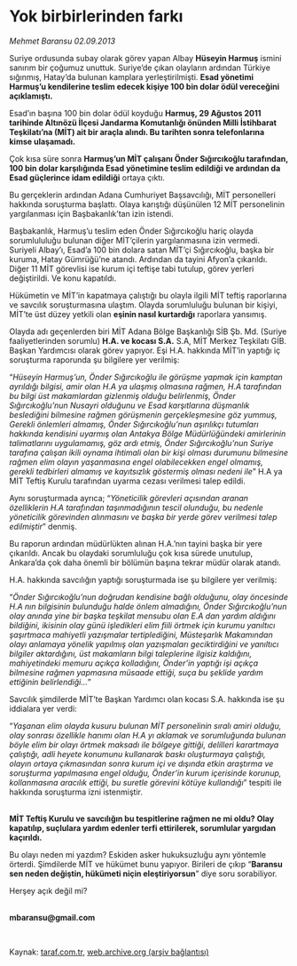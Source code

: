 # Yok birbirlerinden farkı

*Mehmet Baransu 02.09.2013*

<div class="yazi"><p>Suriye ordusunda subay olarak görev yapan Albay <b>Hüseyin Harmuş</b> ismini sanırım bir çoğumuz unuttuk. Suriye’de çıkan olayların ardından Türkiye sığınmış, Hatay’da bulunan kamplara yerleştirilmişti. <b>Esad yönetimi Harmuş’u kendilerine teslim edecek kişiye 100 bin dolar ödül vereceğini açıklamıştı.</b> </p>
<p>Esad’ın başına 100 bin dolar ödül koyduğu <b>Harmuş, 29 Ağustos 2011 tarihinde</b><b> Altınözü İlçesi Jandarma Komutanlığı önünden Milli İstihbarat Teşkilatı’na (MİT) ait bir araçla alındı. Bu tarihten sonra telefonlarına kimse ulaşamadı.</b> </p>
<p>Çok kısa süre sonra <b>Harmuş’un MİT çalışanı Önder Sığırcıkoğlu tarafından, 100 bin dolar karşılığında Esad yönetimine teslim edildiği ve ardından da Esad güçlerince idam edildiği</b> ortaya çıktı. </p>
<p>Bu gerçeklerin ardından Adana Cumhuriyet Başsavcılığı, MİT personelleri hakkında soruşturma başlattı. Olaya karıştığı düşünülen 12 MİT personelinin yargılanması için Başbakanlık’tan izin istendi. </p>
<p>Başbakanlık, Harmuş’u teslim eden Önder Sığırcıkoğlu hariç olayda sorumlululuğu bulunan diğer MİT’çilerin yargılanmasına izin vermedi. Suriyeli Albay’ı, Esad’a 100 bin dolara satan MİT’çi Sığırcıkoğlu, başka bir kuruma, Hatay Gümrüğü’ne atandı. Ardından da tayini Afyon’a çıkarıldı. Diğer 11 MİT görevlisi ise kurum içi teftişe tabi tutulup, görev yerleri değiştirildi. Ve konu kapatıldı. </p>
<p>Hükümetin ve MİT’in kapatmaya çalıştığı bu olayla ilgili MİT teftiş raporlarına ve savcılık soruşturmasına ulaştım. Olayda sorumluluğu bulunan bir kişiyi, MİT’te üst düzey yetkili olan <b>eşinin nasıl kurtardığı</b> raporlara yansımış. </p>
<p>Olayda adı geçenlerden biri MİT Adana Bölge Başkanlığı SİB Şb. Md. (Suriye faaliyetlerinden sorumlu) <b>H.A. ve kocası S.A.</b> S.A, MİT Merkez Teşkilatı GİB. Başkan Yardımcısı olarak görev yapıyor. Eşi H.A. hakkında MİT’in yaptığı iç soruşturma raporunda şu bilgilere yer verilmiş: </p>
<p>“<i>Hüseyin Harmuş’un, Önder Sığırcıkoğlu ile görüşme yapmak için kamptan ayrıldığı bilgisi, amir olan H.A ya ulaşmış olmasına rağmen, H.A tarafından bu bilgi üst makamlardan gizlenmiş olduğu belirlenmiş, Önder Sığırcıkoğlu’nun Nusayri olduğunu ve Esad karşıtlarına düşmanlık beslediğini bilmesine rağmen görüşmenin gerçekleşmesine göz yummuş, Gerekli önlemleri almamış, Önder Sığırcıkoğlu’nun aşırılıkçı tutumları hakkında kendisini uyarmış olan Antakya Bölge Müdürlüğündeki amirlerinin talimatlarını uygulamamış, göz ardı etmiş, Önder Sığırcıkoğlu’nun Suriye tarafına çalışan ikili oynama ihtimali olan bir kişi olması durumunu bilmesine rağmen elim olayın yaşanmasına engel olabilecekken engel olmamış, gerekli tedbirleri almamış ve kayıtsızlık göstermiş olması nedeni ile</i>” H.A ya MİT Teftiş Kurulu tarafından uyarma cezası verilmesi talep edildi. </p>
<p>Aynı soruşturmada ayrıca; “<i>Yöneticilik görevleri açısından aranan özelliklerin H.A tarafından taşınmadığının tescil olunduğu, bu nedenle yöneticilik görevinden alınmasını ve başka bir yerde görev verilmesi talep edilmiştir</i>” denmiş. </p>
<p>Bu raporun ardından müdürlükten alınan H.A.’nın tayini başka bir yere çıkarıldı. Ancak bu olaydaki sorumluluğu çok kısa sürede unutulup, Ankara’da çok daha önemli bir bölümün başına tekrar müdür olarak atandı. </p>
<p>H.A. hakkında savcılığın yaptığı soruşturmada ise şu bilgilere yer verilmiş: </p>
<p>“<i>Önder Sığırcıkoğlu’nun doğrudan kendisine bağlı olduğunu, olay öncesinde H.A nın bilgisinin bulunduğu halde önlem almadığını, Önder Sığırcıkoğlu’nun olay anında yine bir başka teşkilat mensubu olan E.A dan yardım aldığını bildiğini, ikisinin olay günü işledikleri elim fiili örtmek için kurumu yanıltıcı şaşırtmaca mahiyetli yazışmalar tertiplediğini, Müsteşarlık Makamından olayı anlamaya yönelik yapılmış olan yazışmaları geciktirdiğini ve yanıltıcı bilgiler aktardığını, üst makamların bilgi taleplerine ilgisiz kaldığını, mahiyetindeki memuru açıkça kolladığını, Önder’in yaptığı işi açıkça bilmesine rağmen yapmasına müsaade ettiği, suça bu şeklide yardım ettiğinin belirlendiği...</i>”</p>
<p>Savcılık şimdilerde MİT’te Başkan Yardımcı olan kocası S.A. hakkında ise şu iddialara yer verdi: </p>
<p>“<i>Yaşanan elim olayda kusuru bulunan MİT personelinin sıralı amiri olduğu, olay sonrası özellikle hanımı olan H.A yı aklamak ve sorumluğunda bulunan böyle elim bir olayı örtmek maksadı ile bölgeye gittiği, delilleri karartmaya çalıştığı, adli heyete konumunu kullanarak baskı oluşturmaya çalıştığı, olayın ortaya çıkmasından sonra kurum içi ve dışında etkin araştırma ve soruşturma yapılmasına engel olduğu, Önder’in kurum içerisinde korunup, kollanmasına aracılık ettiği, bu suretle görevini kötüye kullandığı</i>” tespiti ile hakkında soruşturma izni istenmiştir.</p>
<p><b><br/>MİT Teftiş Kurulu ve savcılığın bu tespitlerine rağmen ne mi oldu? Olay kapatılıp, suçlulara yardım edenler terfi ettirilerek, sorumlular yargıdan kaçırıldı. </b></p>
<p>Bu olayı neden mi yazdım? Eskiden asker hukuksuzluğu aynı yöntemle örterdi. Şimdilerde MİT ve hükümet bunu yapıyor. Birileri de çıkıp “<b>Baransu sen neden değiştin, hükümeti niçin eleştiriyorsun</b>” diye soru sorabiliyor. </p>
<p>Herşey açık değil mi?</p><b>
<p><br/>mbaransu@gmail.com</p>
<p></p></b> 
</div>

Kaynak: [taraf.com.tr](http://www.taraf.com.tr:80/mehmet-baransu/makale-yok-birbirlerinden-farki.htm), [web.archive.org (arşiv bağlantısı)](http://web.archive.org/web/20130903233936/http://www.taraf.com.tr:80/mehmet-baransu/makale-yok-birbirlerinden-farki.htm)
